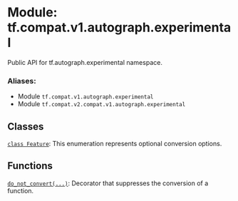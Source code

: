<div itemscope itemtype="http://developers.google.com/ReferenceObject">
<meta itemprop="name" content="tf.compat.v1.autograph.experimental" />
<meta itemprop="path" content="Stable" />
</div>

# Module: tf.compat.v1.autograph.experimental

Public API for tf.autograph.experimental namespace.

### Aliases:

* Module `tf.compat.v1.autograph.experimental`
* Module `tf.compat.v2.compat.v1.autograph.experimental`

<!-- Placeholder for "Used in" -->


## Classes

[`class Feature`](../../../../tf/autograph/experimental/Feature.md): This enumeration represents optional conversion options.

## Functions

[`do_not_convert(...)`](../../../../tf/autograph/experimental/do_not_convert.md): Decorator that suppresses the conversion of a function.

